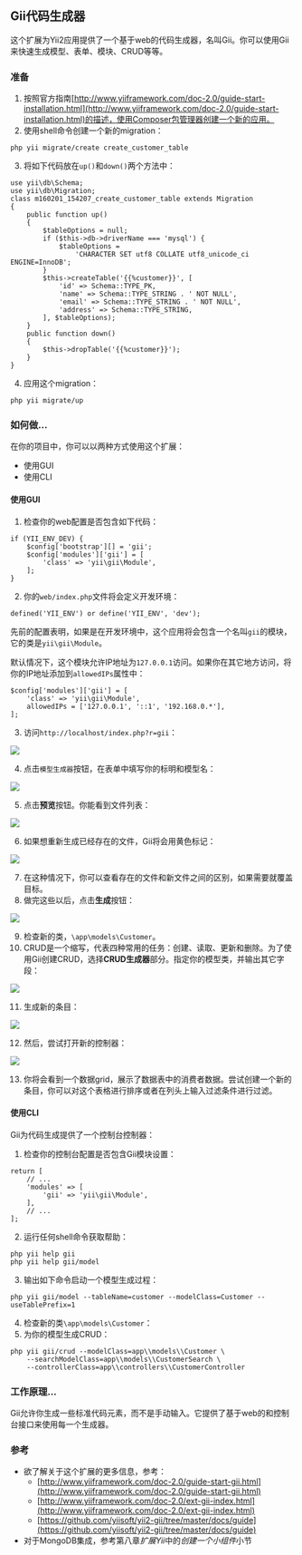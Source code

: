 ## Gii代码生成器

这个扩展为Yii2应用提供了一个基于web的代码生成器，名叫Gii。你可以使用Gii来快速生成模型、表单、模块、CRUD等等。

### 准备

1. 按照官方指南[http://www.yiiframework.com/doc-2.0/guide-start-installation.html](http://www.yiiframework.com/doc-2.0/guide-start-installation.html)的描述，使用Composer包管理器创建一个新的应用。
2. 使用shell命令创建一个新的migration：

```
php yii migrate/create create_customer_table
```

3. 将如下代码放在`up()`和`down()`两个方法中：

```
use yii\db\Schema;
use yii\db\Migration;
class m160201_154207_create_customer_table extends Migration
{
    public function up()
    {
        $tableOptions = null;
        if ($this->db->driverName === 'mysql') {
            $tableOptions =
                'CHARACTER SET utf8 COLLATE utf8_unicode_ci ENGINE=InnoDB';
        }
        $this->createTable('{{%customer}}', [
            'id' => Schema::TYPE_PK,
            'name' => Schema::TYPE_STRING . ' NOT NULL',
            'email' => Schema::TYPE_STRING . ' NOT NULL',
            'address' => Schema::TYPE_STRING,
        ], $tableOptions);
    }
    public function down()
    {
        $this->dropTable('{{%customer}}');
    }
}
```

4. 应用这个migration：

```
php yii migrate/up
```

### 如何做...

在你的项目中，你可以以两种方式使用这个扩展：

- 使用GUI
- 使用CLI

#### 使用GUI

1. 检查你的web配置是否包含如下代码：

```
if (YII_ENV_DEV) {
    $config['bootstrap'][] = 'gii';
    $config['modules']['gii'] = [
        'class' => 'yii\gii\Module',
    ];
}
```

2. 你的`web/index.php`文件将会定义开发环境：

```
defined('YII_ENV') or define('YII_ENV', 'dev');
```

先前的配置表明，如果是在开发环境中，这个应用将会包含一个名叫`gii`的模块，它的类是`yii\gii\Module`。

默认情况下，这个模块允许IP地址为`127.0.0.1`访问。如果你在其它地方访问，将你的IP地址添加到`allowedIPs`属性中：

```
$config['modules']['gii'] = [
    'class' => 'yii\gii\Module',
    allowedIPs = ['127.0.0.1', '::1', '192.168.0.*'],
];
```

3. 访问`http://localhost/index.php?r=gii`：

![](../images/711.png)

4. 点击`模型生成器`按钮，在表单中填写你的标明和模型名：

![](../images/712.png)

5. 点击**预览**按钮。你能看到文件列表：

![](../images/713.png)

6. 如果想重新生成已经存在的文件，Gii将会用黄色标记：

![](../images/714.png)

7. 在这种情况下，你可以查看存在的文件和新文件之间的区别，如果需要就覆盖目标。
8. 做完这些以后，点击**生成**按钮：

![](../images/715.png)

9. 检查新的类，`\app\models\Customer`。
10. CRUD是一个缩写，代表四种常用的任务：创建、读取、更新和删除。为了使用Gii创建CRUD，选择**CRUD生成器**部分。指定你的模型类，并输出其它字段：

![](../images/716.png)

11. 生成新的条目：

![](../images/717.png)

12. 然后，尝试打开新的控制器：

![](../images/718.png)

13. 你将会看到一个数据grid，展示了数据表中的消费者数据。尝试创建一个新的条目，你可以对这个表格进行排序或者在列头上输入过滤条件进行过滤。

#### 使用CLI

Gii为代码生成提供了一个控制台控制器：

1. 检查你的控制台配置是否包含Gii模块设置：

```
return [
    // ...
    'modules' => [
        'gii' => 'yii\gii\Module',
    ],
    // ...
];
```

2. 运行任何shell命令获取帮助：

```
php yii help gii
php yii help gii/model
```

3. 输出如下命令启动一个模型生成过程：

```
php yii gii/model --tableName=customer --modelClass=Customer --useTablePrefix=1
```

4. 检查新的类`\app\models\Customer`：
5. 为你的模型生成CRUD：

```
php yii gii/crud --modelClass=app\\models\\Customer \
    --searchModelClass=app\\models\\CustomerSearch \
    --controllerClass=app\\controllers\\CustomerController
```

### 工作原理...

Gii允许你生成一些标准代码元素，而不是手动输入。它提供了基于web的和控制台接口来使用每一个生成器。

### 参考

- 欲了解关于这个扩展的更多信息，参考：
    + [http://www.yiiframework.com/doc-2.0/guide-start-gii.html](http://www.yiiframework.com/doc-2.0/guide-start-gii.html)
    + [http://www.yiiframework.com/doc-2.0/ext-gii-index.html](http://www.yiiframework.com/doc-2.0/ext-gii-index.html)
    + [https://github.com/yiisoft/yii2-gii/tree/master/docs/guide](https://github.com/yiisoft/yii2-gii/tree/master/docs/guide)
- 对于MongoDB集成，参考第八章*扩展Yii*中的*创建一个小组件*小节